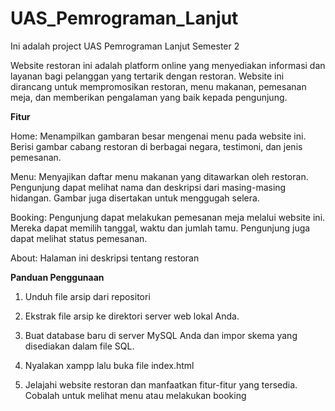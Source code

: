 # UAS_Pemrograman_Lanjut
Ini adalah project UAS Pemrograman Lanjut Semester 2

Website restoran ini adalah platform online yang menyediakan informasi dan layanan bagi pelanggan yang tertarik dengan restoran. Website ini dirancang untuk mempromosikan restoran, menu makanan, pemesanan meja, dan memberikan pengalaman yang baik kepada pengunjung.

**Fitur**


Home: Menampilkan gambaran besar mengenai menu pada website ini. Berisi gambar cabang restoran di berbagai negara, testimoni, dan jenis pemesanan.

Menu: Menyajikan daftar menu makanan yang ditawarkan oleh restoran. Pengunjung dapat melihat nama dan deskripsi dari masing-masing hidangan. Gambar juga disertakan untuk menggugah selera.

Booking: Pengunjung dapat melakukan pemesanan meja melalui website ini. Mereka dapat memilih tanggal, waktu dan jumlah tamu. Pengunjung juga dapat melihat status pemesanan.

About: Halaman ini deskripsi tentang restoran



**Panduan Penggunaan**


1. Unduh file arsip dari repositori

2. Ekstrak file arsip ke direktori server web lokal Anda.

3. Buat database baru di server MySQL Anda dan impor skema yang disediakan dalam file SQL.

4. Nyalakan xampp lalu buka file index.html 

5. Jelajahi website restoran dan manfaatkan fitur-fitur yang tersedia. Cobalah untuk melihat menu atau melakukan booking
